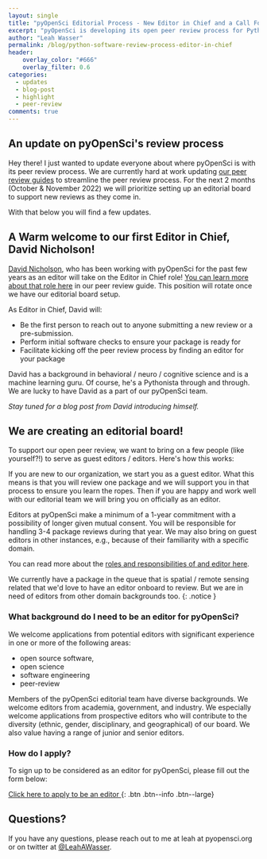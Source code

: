 ```yaml
---
layout: single
title: "pyOpenSci Editorial Process - New Editor in Chief and a Call For Editors"
excerpt: "pyOpenSci is developing its open peer review process for Python scientific software. Learn about our structure and if you are interested, apply to be on our editorial board."
author: "Leah Wasser"
permalink: /blog/python-software-review-process-editor-in-chief
header:
    overlay_color: "#666"
    overlay_filter: 0.6
categories:
  - updates
  - blog-post
  - highlight
  - peer-review
comments: true
---
```


## An update on pyOpenSci's review process 

Hey there! I just wanted to update everyone about where pyOpenSci is with 
its peer review process. We are currently hard at work updating [our peer review guides](https://www.pyopensci.org/peer-review-guide/) to 
streamline the peer review process. For the next 2 months (October & November 2022) 
we will prioritize setting up an editorial board to support new reviews as they 
come in. 

With that below you will find a few updates.

## A Warm welcome to our first Editor in Chief, David Nicholson!

[David Nicholson](https://github.com/NickleDave), who has been working with pyOpenSci for the past few years as 
an editor will take on the Editor in Chief role! [You can learn more about that 
role here](https://www.pyopensci.org/peer-review-guide/software-peer-review-guide/editor-in-chief-guide.html) in our peer review guide. This position will rotate once we have our editorial board setup.

As Editor in Chief, David will:

* Be the first person to reach out to anyone submitting a new review or a pre-submission. 
* Perform initial software checks to ensure your package is ready for  
* Facilitate kicking off the peer review process by finding an editor for your package

David has a background in behavioral / neuro / cognitive science and is a machine learning guru. 
Of course, he's a Pythonista through and through. We are lucky to have David as a 
part of our pyOpenSci team. 

*Stay tuned for a blog post from David introducing himself.*

## We are creating an editorial board!

To support our open peer review, we want to bring on a few people (like yourself?!) 
to serve as guest editors / editors. Here's how this works:

If you are new to our organization, we start you as a guest editor. What this
means is that you will review one package and we will support you in that 
process to ensure you learn the ropes. Then if you are happy and work well 
with our editorial team we will bring you on officially as an editor. 

Editors at pyOpenSci make a minimum of a 1-year commitment with a possibility of 
longer given mutual consent. You will be responsible for handling 3-4 package 
reviews during that year. We may also bring on guest editors in other 
instances, e.g., because of their familiarity with a specific domain.

You can read more about the [roles and responsibilities of and editor here](https://www.pyopensci.org/peer-review-guide/software-peer-review-guide/editors-guide.html). 

We currently have a package in the queue that is spatial / remote sensing related
that we'd love to have an editor onboard to review. But we are in need of editors
from other domain backgrounds too.
{: .notice }

### What background do I need to be an editor for pyOpenSci?

We welcome applications from potential editors with significant experience in 
one or more of the following areas: 
* open source software, 
* open science
* software engineering
* peer-review

Members of the pyOpenSci editorial team have diverse backgrounds. We welcome 
editors from academia, government, and industry. We especially welcome 
applications from prospective editors who will contribute to the diversity 
(ethnic, gender, disciplinary, and geographical) of our board. We also value 
having a range of junior and senior editors.


### How do I apply?

To sign up to be considered as an editor for pyOpenSci, please fill out the 
form below:

[Click here to apply to be an editor <i class="fa fa-4 fa-arrow-circle-right" aria-hidden="true"></i>](https://forms.gle/YH4kTeDFoYjDtefh7){: .btn .btn--info .btn--large}

## Questions?
If you have any questions, please reach out to me at leah at pyopensci.org or on 
twitter at [@LeahAWasser](https://twitter.com/LeahAWasser).
